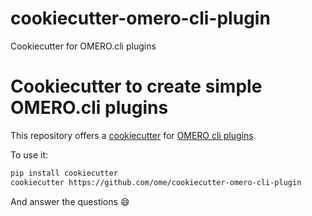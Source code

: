# cookiecutter-omero-cli-plugin
Cookiecutter for OMERO.cli plugins

# Cookiecutter to create simple OMERO.cli plugins

This repository offers a [cookiecutter](https://cookiecutter.readthedocs.io)
for [OMERO cli plugins](https://docs.openmicroscopy.org/omero/latest/users/cli/index.html).

To use it:

```sh
pip install cookiecutter
cookiecutter https://github.com/ome/cookiecutter-omero-cli-plugin
```

And answer the questions :smile:
